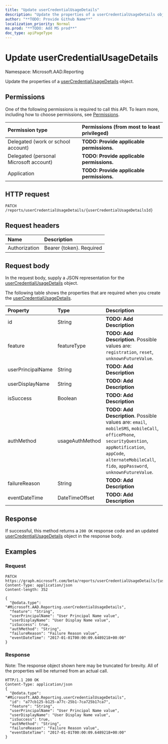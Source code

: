 ```yaml
---
title: "Update userCredentialUsageDetails"
description: "Update the properties of a userCredentialUsageDetails object."
author: "**TODO: Provide Github Name**"
localization_priority: Normal
ms.prod: "**TODO: Add MS prod**"
doc_type: apiPageType
---
```


# Update userCredentialUsageDetails

Namespace: Microsoft.AAD.Reporting

Update the properties of a [userCredentialUsageDetails](../resources/microsoft.aad.reporting-usercredentialusagedetails.md) object.

## Permissions
One of the following permissions is required to call this API. To learn more, including how to choose permissions, see [Permissions](/concepts/permissions-reference.md).

|Permission type|Permissions (from most to least privileged)|
|:---|:---|
|Delegated (work or school account)|**TODO: Provide applicable permissions.**|
|Delegated (personal Microsoft account)|**TODO: Provide applicable permissions.**|
|Application|**TODO: Provide applicable permissions.**|

## HTTP request
<!-- {
  "blockType": "ignored"
}
-->
``` http
PATCH /reports/userCredentialUsageDetails/{userCredentialUsageDetailsId}
```

## Request headers
|Name|Description|
|:---|:---|
|Authorization|Bearer {token}. Required|

## Request body
In the request body, supply a JSON representation for the [userCredentialUsageDetails](../resources/microsoft.aad.reporting-usercredentialusagedetails.md) object.

The following table shows the properties that are required when you create the [userCredentialUsageDetails](../resources/microsoft.aad.reporting-usercredentialusagedetails.md).

|Property|Type|Description|
|:---|:---|:---|
|id|String|**TODO: Add Description**|
|feature|featureType|**TODO: Add Description**. Possible values are: `registration`, `reset`, `unknownFutureValue`.|
|userPrincipalName|String|**TODO: Add Description**|
|userDisplayName|String|**TODO: Add Description**|
|isSuccess|Boolean|**TODO: Add Description**|
|authMethod|usageAuthMethod|**TODO: Add Description**. Possible values are: `email`, `mobileSMS`, `mobileCall`, `officePhone`, `securityQuestion`, `appNotification`, `appCode`, `alternateMobileCall`, `fido`, `appPassword`, `unknownFutureValue`.|
|failureReason|String|**TODO: Add Description**|
|eventDateTime|DateTimeOffset|**TODO: Add Description**|



## Response
If successful, this method returns a `200 OK` response code and an updated [userCredentialUsageDetails](../resources/microsoft.aad.reporting-usercredentialusagedetails.md) object in the response body.

## Examples

### Request
<!-- {
  "blockType": "request",
  "name": "update_usercredentialusagedetails"
}
-->
``` http
PATCH https://graph.microsoft.com/beta/reports/userCredentialUsageDetails/{userCredentialUsageDetailsId}
Content-Type: application/json
Content-length: 352

{
  "@odata.type": "#Microsoft.AAD.Reporting.userCredentialUsageDetails",
  "feature": "String",
  "userPrincipalName": "User Principal Name value",
  "userDisplayName": "User Display Name value",
  "isSuccess": true,
  "authMethod": "String",
  "failureReason": "Failure Reason value",
  "eventDateTime": "2017-01-01T00:00:09.6489218+00:00"
}
```

### Response
Note: The response object shown here may be truncated for brevity. All of the properties will be returned from an actual call.
<!-- {
  "blockType": "response",
  "truncated": true
}
-->
``` http
HTTP/1.1 200 OK
Content-Type: application/json
{
  "@odata.type": "#Microsoft.AAD.Reporting.userCredentialUsageDetails",
  "id": "a77cb125-b125-a77c-25b1-7ca725b17ca7",
  "feature": "String",
  "userPrincipalName": "User Principal Name value",
  "userDisplayName": "User Display Name value",
  "isSuccess": true,
  "authMethod": "String",
  "failureReason": "Failure Reason value",
  "eventDateTime": "2017-01-01T00:00:09.6489218+00:00"
}
```

